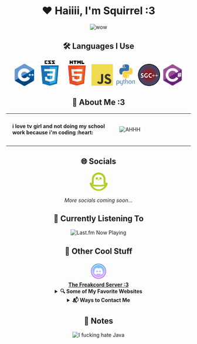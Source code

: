 <!-- Love you all, fr! <3 -->

<div align="center">
  
  # :heart: Haiiii, I'm Squirrel :3
  
<img src="https://readme-typing-svg.herokuapp.com?font=Fira+Code&size=24&duration=3000&pause=1000&random=true&color=F7418F&center=true&vCenter=true&width=500&lines=Minor+(13-15);I+LOVE+PYTHON+AND+C%23!!!!!;Open+Source+(sorta);Self-Taught+:3;programming+IS+my+passion+:333;bi-gender;gay+llala;he+greg+on+my+boys+til+I+YAYAYAYAYAYA;love+u+pookie+(hyper+:3);i'm+a+closeted+emo" alt="wow" />

  <br>
  
  ## 🛠️ Languages I Use

  <div>
    <img src="assets/README/languages/cpp.svg" width="60" alt="C++" title="C++">
    <img src="assets/README/languages/css.svg" width="70" alt="CSS" title="CSS">
    <img src="assets/README/languages/html.svg" width="70" alt="HTML" title="HTML">
    <img src="assets/README/languages/js.svg" width="60" alt="JavaScript" title="JavaScript">
    <img src="assets/README/languages/python.svg" width="60" alt="Python" title="Python">
    <img src="assets/README/languages/sgc++.png" width="60" alt="SG C++" title="SGC++">
    <img src="assets/README/languages/csharp.svg" width="60" alt="C#" title="C#">
  </div>
  
  <!--<img src="assets/README/languages/Go_dancing!!!.gif" width="60"> (this was commented out cause I don't really use it)-->
  <!--<img src="assets/README/languages/C.svg" width="60"> (this was commented out cause I don't really use it)-->
  <!--<img src="assets/README/languages/lua.svg" width="60"> (this was commented out cause I don't really use it)-->
  <!-- <img src="assets/README/languages/ts.svg" width="60"> (this was commented out cause I don't really use it)-->
  <!--<img src="assets/README/languages/qbasic.png" width="60"> (this was commented out cause I don't really use it)-->
  <!--<img src="assets/README/languages/BASIC.png" width="60"> (this was commented out cause I don't really use it)-->
  <!-- ^ I made this btw !!!-->

## 💫 About Me :3

<table>
  <tr>
    <td width="60%" style="vertical-align: top; border: none;">
      <div style="text-align: left; padding: 10px;">
        <b>
        <p>i love tv girl and not doing my school work because i'm coding :heart:</p>
        </b>
      </div>
    </td>
    <td width="40%" style="border: none;">
      <img src="https://github-readme-stats.vercel.app/api/top-langs/?username=5quirre1&layout=compact&hide_border=true&bg_color=1e1e2f&title_color=8be9fd&text_color=f8f8f2&icon_color=ff79c6&border_radius=12&card_width=350&card_height=400" alt="AHHH">
    </td>
  </tr>
</table>

  ## 🌐 Socials

  <a href="https://pikidiary.lol/@squirrel">
    <img src="/assets/README/icons/piki.png" height="50" alt="PikiDiary">
  </a>
  
  <p><i>More socials coming soon...</i></p>

  ## 🎵 Currently Listening To
  <img src="https://last-fm-ruby.vercel.app/?username=Squirre1Z&bg=240046&cardBg=3C096C&primary=FFFFFF&secondary=E0AAFF&accent=9D4EDD&playing=9D4EDD&recently=FF5E5B&round=24&titleSize=22" alt="Last.fm Now Playing">

  ## 🌟 Other Cool Stuff
  
  <a href="https://discord.gg/T9z27hv7FN">
    <img src="/assets/README/icons/discord.png" height="50" alt="Discord">
    <br>
    <b>The Freakcord Server :3</b>
  </a>

  <details>
    <summary><b>🔍 Some of My Favorite Websites</b></summary>
    <br>
    <div>
      <a href="https://freakybob.site">
        <img src="https://freakybob.site/images/FreakybobDOTsite.png" width="70" alt="Freaky Bob Site">
      </a>
      <a href="https://blog.freakybob.site">
        <img src="https://freakybob.site/images/freakyblog.png" width="70" alt="Freaky Blog">
      </a>
      <a href="https://freakybrowse.freakybob.site">
        <img src="https://freakybrowse.freakybob.site/icons/icon.png" width="70" alt="Freaky Browse">
      </a>
      <a href="https://swag.freakybob.site/">
        <img src="https://github.com/nomaakip.png" width="70" alt="Swag">
      </a>
      <a href="https://wish.freakybob.site">
        <img src="https://github.com/wish13yt.png" width="70" alt="Wish">
      </a>
      <a href="https://squirrel.freakybob.site">
        <img src="https://squirrel.freakybob.site/assets/WEBSITE/boykisser.png" width="70" alt="Squirrel">
      </a>
      <a href="https://greg.com">
        <img src="/assets/README/icons/greg.jpeg" width="69" height="70" alt="Greg">
      </a>
    </div>
  </details>

  <details>
    <summary><b>📬 Ways to Contact Me</b></summary>
    <p>
      <a href="https://discord.com/users/1127731486485921813">
        <img src="assets/README/languages/DISCORD.svg" height="75" alt="Discord">
      </a>
      <a href="mailto:squirrelhomebrew@gmail.com">
        <img src="assets/README/icons/svgs/Gmail.svg" height="75" alt="Email">
      </a>
    </p>
  </details>

  ## 📝 Notes
  
  <img src="https://forthebadge.com/images/badges/i-fucking-hate-java.svg" alt="I fucking hate Java">
  
</div>

